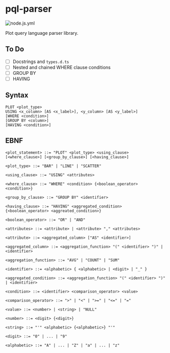 # pql-parser

![node.js.yml](https://github.com/joeyshi12/json-data-type-transcompiler/actions/workflows/pytest.yml/badge.svg)

Plot query language parser library.

## To Do

- [ ] Docstrings and `types.d.ts`
- [ ] Nested and chained WHERE clause conditions
- [ ] GROUP BY
- [ ] HAVING

## Syntax

```
PLOT <plot_type>
USING <x_column> [AS <x_label>], <y_column> [AS <y_label>]
[WHERE <condition>]
[GROUP BY <column>]
[HAVING <condition>]
```

## EBNF

```
<plot_statement> ::= "PLOT" <plot_type> <using_clause> [<where_clause>] [<group_by_clause>] [<having_clause>]

<plot_type> ::= "BAR" | "LINE" | "SCATTER"

<using_clause> ::= "USING" <attributes>

<where_clause> ::= "WHERE" <condition> {<boolean_operator> <condition>}

<group_by_clause> ::= "GROUP BY" <identifier>

<having_clause> ::= "HAVING" <aggregated_condition> {<boolean_operator> <aggreated_condition>}

<boolean_operator> ::= "OR" | "AND"

<attributes> ::= <attribute> | <attribute> "," <attributes>

<attribute> ::= <aggregated_column> ["AS" <identifier>]

<aggregated_column> ::= <aggregation_function> "(" <identifier> ")" | <identifier>

<aggregation_function> ::= "AVG" | "COUNT" | "SUM"

<identifier> ::= <alphabetic> { <alphabetic> | <digit> | "_" }

<aggregated_condition> ::= <aggregation_function> "(" <identifier> ")" | <identifier>

<condition> ::= <identifier> <comparison_operator> <value>

<comparison_operator> ::= ">" | "<" | ">=" | "<=" | "="

<value> ::= <number> | <string> | "NULL"

<number> ::= <digit> {<digit>}

<string> ::= "'" <alphabetic> {<alphabetic>} "'"

<digit> ::= "0" | ... | "9"

<alphabetic> ::= "A" | ... | "Z" | "a" | ... | "z"
```

